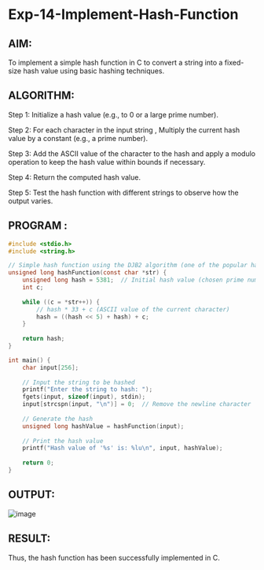 # Exp-14-Implement-Hash-Function
## AIM:
To implement a simple hash function in C to convert a string into a fixed-size hash value using basic hashing techniques.

## ALGORITHM:
Step 1:
Initialize a hash value (e.g., to 0 or a large prime number).

Step 2:
For each character in the input string , Multiply the current hash value by a constant (e.g., a prime number).

Step 3:
Add the ASCII value of the character to the hash and apply a modulo operation to keep the hash value within bounds if necessary.

Step 4:
Return the computed hash value.

Step 5:
Test the hash function with different strings to observe how the output varies.

## PROGRAM :
```C
#include <stdio.h>
#include <string.h>

// Simple hash function using the DJB2 algorithm (one of the popular hash functions)
unsigned long hashFunction(const char *str) {
    unsigned long hash = 5381;  // Initial hash value (chosen prime number)
    int c;
    
    while ((c = *str++)) {
        // hash * 33 + c (ASCII value of the current character)
        hash = ((hash << 5) + hash) + c;
    }
    
    return hash;
}

int main() {
    char input[256];
    
    // Input the string to be hashed
    printf("Enter the string to hash: ");
    fgets(input, sizeof(input), stdin);
    input[strcspn(input, "\n")] = 0;  // Remove the newline character
    
    // Generate the hash
    unsigned long hashValue = hashFunction(input);
    
    // Print the hash value
    printf("Hash value of '%s' is: %lu\n", input, hashValue);
    
    return 0;
}
```
## OUTPUT:
![image](https://github.com/user-attachments/assets/4d223c20-87ad-4f1e-a351-eaa1c2fdc1b5)

## RESULT:
Thus, the hash function has been successfully implemented in C.
